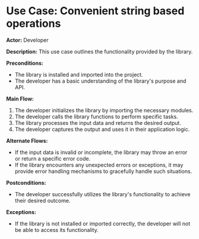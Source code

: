 # Use Case: Convenient string based operations

**Actor:** Developer

**Description:** This use case outlines the functionality provided by the library.

**Preconditions:**

- The library is installed and imported into the project.
- The developer has a basic understanding of the library's purpose and API.

**Main Flow:**

1. The developer initializes the library by importing the necessary modules.
2. The developer calls the library functions to perform specific tasks.
3. The library processes the input data and returns the desired output.
4. The developer captures the output and uses it in their application logic.

**Alternate Flows:**

- If the input data is invalid or incomplete, the library may throw an error or return a specific error code.
- If the library encounters any unexpected errors or exceptions, it may provide error handling mechanisms to gracefully handle such situations.

**Postconditions:**

- The developer successfully utilizes the library's functionality to achieve their desired outcome.

**Exceptions:**

- If the library is not installed or imported correctly, the developer will not be able to access its functionality.
